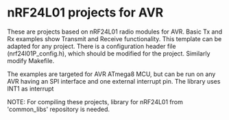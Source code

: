# nRF24L01 projects for AVR
These are projects based on nRF24L01 radio modules for AVR. Basic Tx and Rx examples show Transmit and Receive functionality. This template can be adapted for any project. There is a configuration header file (nrf24l01P_config.h), which should be modified for the project. Similarly modify Makefile.


The examples are targeted for AVR ATmega8 MCU, but can be run on any AVR having an SPI interface and one external interrupt pin. The library uses INT1 as interrupt


NOTE:
For compiling these projects, library for nRF24L01 from 'common_libs' repository is needed. 
